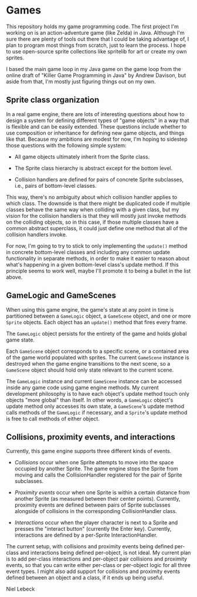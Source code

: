 # Games

This repository holds my game programming code.
The first project I'm working on is an action-adventure game (like Zelda) in Java.
Although I'm sure there are plenty of tools out there that I could be taking
advantage of, I plan to program most things from scratch, just to learn the
process. I hope to use open-source sprite collections like spritelib for art
or create my own sprites.

I based the main game loop in my Java game on the game loop from the online
draft of "Killer Game Programming in Java" by Andrew Davison, but aside from
that, I'm mostly just figuring things out on my own.

## Sprite class organization

In a real game engine, there are lots of interesting questions about how to
design a system for defining different types of "game objects" in a way that
is flexible and can be easily extended. These questions include whether to use
composition or inheritance for defining new game objects, and things like that.
Because my ambitions are modest for now, I'm hoping to sidestep those questions
with the following simple system:

* All game objects ultimately inherit from the Sprite class.

* The Sprite class hierarchy is abstract except for the bottom level.

* Collision handlers are defined for pairs of concrete Sprite subclasses, i.e.,
pairs of bottom-level classes.

This way, there's no ambiguity about which collision handler applies to which
class. The downside is that there might be duplicated code if multiple classes
behave the same way when colliding with a given class, but my vision for the
collision handlers is that they will mostly just invoke methods on the
colliding objects, so in this case, if those multiple classes have a common
abstract superclass, it could just define one method that all of the collision
handlers invoke.

For now, I'm going to try to stick to only implementing the `update()`
method in concrete bottom-level classes and including any common update
functionality in separate methods, in order to make it easier to reason about
what's happening in a given bottom-level class's update method. If this
principle seems to work well, maybe I'll promote it to being a bullet in the
list above.

## GameLogic and GameScenes

When using this game engine, the game's state at any point in time is
partitioned between a `GameLogic` object, a `GameScene` object, and one or more
`Sprite` objects. Each object has an `update()` method that fires every frame.

The `GameLogic` object persists for the entirety of the game and holds global
game state.

Each `GameScene` object corresponds to a specific scene, or a contained area of
the game world populated with sprites. The current `GameScene` instance is
destroyed when the game engine transitions to the next scene, so a `GameScene`
object should hold only state relevant to the current scene.

The `GameLogic` instance and current `GameScene` instance can be accessed
inside any game code using game engine methods. My current development
philosophy is to have each object's update method touch only objects "more
global" than itself. In other words, a `GameLogic` object's update method only
accesses its own state, a `GameScene`'s update method calls methods of the
`GameLogic` if necessary, and a `Sprite`'s update method is free to call
methods of either object.

## Collisions, proximity events, and interactions

Currently, this game engine supports three different kinds of events.

* *Collisions* occur when one Sprite attempts to move into the space occupied
by another Sprite. The game engine stops the Sprite from moving and calls the
CollisionHandler registered for the pair of Sprite subclasses.

* *Proximity events* occur when one Sprite is within a certain distance from
another Sprite (as measured between their center points). Currently, proximity
events are defined between pairs of Sprite subclasses alongside of collisions
in the corresponding CollisionHandler class.

* *Interactions* occur when the player character is next to a Sprite and
presses the "interact button" (currently the Enter key). Currently,
interactions are defined by a per-Sprite InteractionHandler.

The current setup, with collisions and proximity events being defined per-class
and interactions being defined per-object, is not ideal. My current plan is to
add per-class interactions and per-object pair collisions and proximity events,
so that you can write either per-class or per-object logic for all three event
types. I might also add support for collisions and proximity events defined
between an object and a class, if it ends up being useful.

Niel Lebeck
